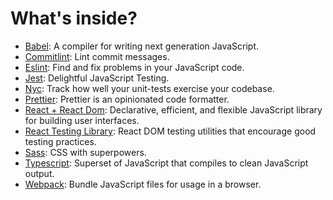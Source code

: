 # What's inside?

- [Babel](https://github.com/babel/babel): A compiler for writing next generation JavaScript.
- [Commitlint](https://github.com/conventional-changelog/commitlint/#what-is-commitlint): Lint commit messages.
- [Eslint](https://github.com/eslint/eslint): Find and fix problems in your JavaScript code.
- [Jest](https://github.com/facebook/jest): Delightful JavaScript Testing.
- [Nyc](https://github.com/istanbuljs/nyc): Track how well your unit-tests exercise your codebase.
- [Prettier](https://github.com/prettier/prettier): Prettier is an opinionated code formatter.
- [React + React Dom](https://github.com/facebook/react): Declarative, efficient, and flexible JavaScript library for building user interfaces.
- [React Testing Library](https://github.com/testing-library/react-testing-library): React DOM testing utilities that encourage good testing practices.
- [Sass](https://github.com/sass/sass): CSS with superpowers.
- [Typescript](https://github.com/microsoft/TypeScript): Superset of JavaScript that compiles to clean JavaScript output.
- [Webpack](https://github.com/webpack/webpack): Bundle JavaScript files for usage in a browser.
